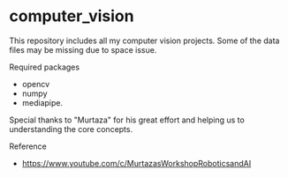 # computer_vision
This repository includes all my computer vision projects.
Some of the data files may be missing due to space issue.

Required packages
- opencv
- numpy
- mediapipe.

Special thanks to "Murtaza" for his great effort and helping us to understanding the core concepts.

Reference
 - https://www.youtube.com/c/MurtazasWorkshopRoboticsandAI
